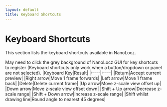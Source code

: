 ```yaml
---
layout: default
title: Keyboard Shortcuts
---
```


# Keyboard Shortcuts

This section lists the keyboard shortcuts available in NanoLocz.

May need to click the grey background of NanoLocz GUI for key shortcuts to register 
(Keyboard shortcuts only work when a button/dropdown or panel are not selected).
|Keyboard Key|Result|
|:----|:----|
|Return|Accept current preview|
|Right arrow|Move 1 frame forwards|
|Left arrow|Move 1 frame back|
|Delete|Delete current frame|
|Up arrow|Move z-scale view offset up|
|Down arrow|Move z-scale view offset down|
|Shift + Up arrow|Decrease z-scale range|
|Shift + Down arrow|Increase z-scale range|
|Shift whilst drawing line|Round angle to nearest 45 degrees|
